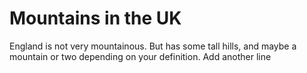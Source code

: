 Mountains in the UK
===================
England is not very mountainous.
But has some tall hills, and maybe a mountain or two depending on your definition.
Add another line
